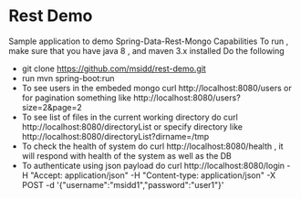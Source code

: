 # Rest Demo
Sample application to demo Spring-Data-Rest-Mongo Capabilities
To run , make sure that you have java 8 , and maven 3.x installed
Do the following
* git clone https://github.com/msidd/rest-demo.git
*  run  mvn spring-boot:run
*  To see users in the embeded mongo curl http://localhost:8080/users  or for pagination  something like http://localhost:8080/users?size=2&page=2
*  To see list of files in the current working directory do curl http://localhost:8080/directoryList or specify directory like http://localhost:8080/directoryList?dirname=/tmp
*  To check the health of system do curl http://localhost:8080/health , it will respond with health of the system as well as the DB
*  To authenticate using json payload do curl http://localhost:8080/login -H "Accept: application/json" -H "Content-type: application/json" -X POST -d '{"username":"msidd1","password":"user1"}'
